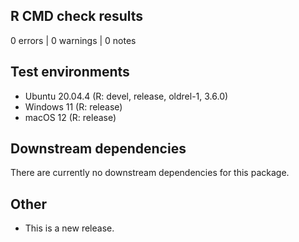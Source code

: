 ## R CMD check results

0 errors | 0 warnings | 0 notes

## Test environments

* Ubuntu 20.04.4 (R: devel, release, oldrel-1, 3.6.0)
* Windows 11 (R: release)
* macOS 12 (R: release)

## Downstream dependencies

There are currently no downstream dependencies for this package.

## Other

* This is a new release.
